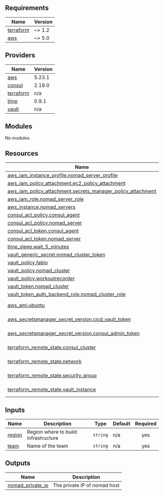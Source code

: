 ## Requirements

| Name | Version |
|------|---------|
| <a name="requirement_terraform"></a> [terraform](#requirement\_terraform) | ~> 1.2 |
| <a name="requirement_aws"></a> [aws](#requirement\_aws) | ~> 5.0 |

## Providers

| Name | Version |
|------|---------|
| <a name="provider_aws"></a> [aws](#provider\_aws) | 5.23.1 |
| <a name="provider_consul"></a> [consul](#provider\_consul) | 2.19.0 |
| <a name="provider_terraform"></a> [terraform](#provider\_terraform) | n/a |
| <a name="provider_time"></a> [time](#provider\_time) | 0.9.1 |
| <a name="provider_vault"></a> [vault](#provider\_vault) | n/a |

## Modules

No modules.

## Resources

| Name | Type |
|------|------|
| [aws_iam_instance_profile.nomad_server_profile](https://registry.terraform.io/providers/hashicorp/aws/latest/docs/resources/iam_instance_profile) | resource |
| [aws_iam_policy_attachment.ec2_policy_attachment](https://registry.terraform.io/providers/hashicorp/aws/latest/docs/resources/iam_policy_attachment) | resource |
| [aws_iam_policy_attachment.secrets_manager_policy_attachment](https://registry.terraform.io/providers/hashicorp/aws/latest/docs/resources/iam_policy_attachment) | resource |
| [aws_iam_role.nomad_server_role](https://registry.terraform.io/providers/hashicorp/aws/latest/docs/resources/iam_role) | resource |
| [aws_instance.nomad_servers](https://registry.terraform.io/providers/hashicorp/aws/latest/docs/resources/instance) | resource |
| [consul_acl_policy.consul_agent](https://registry.terraform.io/providers/hashicorp/consul/latest/docs/resources/acl_policy) | resource |
| [consul_acl_policy.nomad_server](https://registry.terraform.io/providers/hashicorp/consul/latest/docs/resources/acl_policy) | resource |
| [consul_acl_token.consul_agent](https://registry.terraform.io/providers/hashicorp/consul/latest/docs/resources/acl_token) | resource |
| [consul_acl_token.nomad_server](https://registry.terraform.io/providers/hashicorp/consul/latest/docs/resources/acl_token) | resource |
| [time_sleep.wait_5_minutes](https://registry.terraform.io/providers/hashicorp/time/latest/docs/resources/sleep) | resource |
| [vault_generic_secret.nomad_cluster_token](https://registry.terraform.io/providers/hashicorp/vault/latest/docs/resources/generic_secret) | resource |
| [vault_policy.fabio](https://registry.terraform.io/providers/hashicorp/vault/latest/docs/resources/policy) | resource |
| [vault_policy.nomad_cluster](https://registry.terraform.io/providers/hashicorp/vault/latest/docs/resources/policy) | resource |
| [vault_policy.workoutrecorder](https://registry.terraform.io/providers/hashicorp/vault/latest/docs/resources/policy) | resource |
| [vault_token.nomad_cluster](https://registry.terraform.io/providers/hashicorp/vault/latest/docs/resources/token) | resource |
| [vault_token_auth_backend_role.nomad_cluster_role](https://registry.terraform.io/providers/hashicorp/vault/latest/docs/resources/token_auth_backend_role) | resource |
| [aws_ami.ubuntu](https://registry.terraform.io/providers/hashicorp/aws/latest/docs/data-sources/ami) | data source |
| [aws_secretsmanager_secret_version.cicd_vault_token](https://registry.terraform.io/providers/hashicorp/aws/latest/docs/data-sources/secretsmanager_secret_version) | data source |
| [aws_secretsmanager_secret_version.consul_admin_token](https://registry.terraform.io/providers/hashicorp/aws/latest/docs/data-sources/secretsmanager_secret_version) | data source |
| [terraform_remote_state.consul_cluster](https://registry.terraform.io/providers/hashicorp/terraform/latest/docs/data-sources/remote_state) | data source |
| [terraform_remote_state.network](https://registry.terraform.io/providers/hashicorp/terraform/latest/docs/data-sources/remote_state) | data source |
| [terraform_remote_state.security_group](https://registry.terraform.io/providers/hashicorp/terraform/latest/docs/data-sources/remote_state) | data source |
| [terraform_remote_state.vault_instance](https://registry.terraform.io/providers/hashicorp/terraform/latest/docs/data-sources/remote_state) | data source |

## Inputs

| Name | Description | Type | Default | Required |
|------|-------------|------|---------|:--------:|
| <a name="input_region"></a> [region](#input\_region) | Region where to build infrastructure | `string` | n/a | yes |
| <a name="input_team"></a> [team](#input\_team) | Name of the team | `string` | n/a | yes |

## Outputs

| Name | Description |
|------|-------------|
| <a name="output_nomad_private_ip"></a> [nomad\_private\_ip](#output\_nomad\_private\_ip) | The private IP of nomad host |
